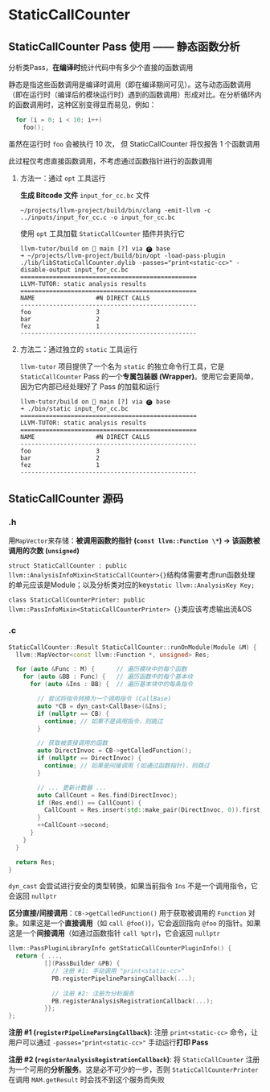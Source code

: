 # StaticCallCounter

## StaticCallCounter Pass 使用 —— 静态函数分析

分析类Pass，**在编译时**统计代码中有多少个直接的函数调用

静态是指这些函数调用是编译时调用（即在编译期间可见）。这与动态函数调用（即在运行时（编译后的模块运行时）遇到的函数调用）形成对比。在分析循环内的函数调用时，这种区别变得显而易见，例如：

```c++
  for (i = 0; i < 10; i++)
    foo();
```

虽然在运行时 `foo` 会被执行 10 次， 但 StaticCallCounter 将仅报告 1 个函数调用

此过程仅考虑直接函数调用，不考虑通过函数指针进行的函数调用



1. 方法一：通过 `opt` 工具运行

   **生成 Bitcode 文件** `input_for_cc.bc` 文件

   ```shell
   ~/projects/llvm-project/build/bin/clang -emit-llvm -c ../inputs/input_for_cc.c -o input_for_cc.bc
   ```

   使用 `opt` 工具加载 `StaticCallCounter` 插件并执行它

   ```shell
   llvm-tutor/build on  main [?] via 🅒 base 
   ➜ ~/projects/llvm-project/build/bin/opt -load-pass-plugin ./lib/libStaticCallCounter.dylib -passes="print<static-cc>" -disable-output input_for_cc.bc
   =================================================
   LLVM-TUTOR: static analysis results
   =================================================
   NAME                 #N DIRECT CALLS
   -------------------------------------------------
   foo                  3         
   bar                  2         
   fez                  1         
   -------------------------------------------------
   ```

2. 方法二：通过独立的 `static` 工具运行

   `llvm-tutor` 项目提供了一个名为 `static` 的独立命令行工具，它是 `StaticCallCounter` Pass 的一个**专属包装器 (Wrapper)**。使用它会更简单，因为它内部已经处理好了 Pass 的加载和运行

   ```shell
   llvm-tutor/build on  main [?] via 🅒 base 
   ➜ ./bin/static input_for_cc.bc
   =================================================
   LLVM-TUTOR: static analysis results
   =================================================
   NAME                 #N DIRECT CALLS
   -------------------------------------------------
   foo                  3         
   bar                  2         
   fez                  1         
   -------------------------------------------------
   ```



## StaticCallCounter 源码

### .h

用`MapVector`来存储：**被调用函数的指针 (`const llvm::Function \*`) -> 该函数被调用的次数 (`unsigned`)**

`struct StaticCallCounter : public llvm::AnalysisInfoMixin<StaticCallCounter>{}`结构体需要考虑run函数处理的单元应该是Module；以及分析类对应的key`static llvm::AnalysisKey Key;`

`class StaticCallCounterPrinter: public llvm::PassInfoMixin<StaticCallCounterPrinter> {}`类应该考虑输出流&OS

### .c

```c++
StaticCallCounter::Result StaticCallCounter::runOnModule(Module &M) {
  llvm::MapVector<const llvm::Function *, unsigned> Res;

  for (auto &Func : M) {      // 遍历模块中的每个函数
    for (auto &BB : Func) {   // 遍历函数中的每个基本块
      for (auto &Ins : BB) {  // 遍历基本块中的每条指令

        // 尝试将指令转换为一个调用指令 (CallBase)
        auto *CB = dyn_cast<CallBase>(&Ins);
        if (nullptr == CB) {
          continue; // 如果不是调用指令，则跳过
        }

        // 获取被直接调用的函数
        auto DirectInvoc = CB->getCalledFunction();
        if (nullptr == DirectInvoc) {
          continue; // 如果是间接调用 (如通过函数指针)，则跳过
        }

        // ... 更新计数器 ...
        auto CallCount = Res.find(DirectInvoc);
        if (Res.end() == CallCount) {
          CallCount = Res.insert(std::make_pair(DirectInvoc, 0)).first;
        }
        ++CallCount->second;
      }
    }
  }

  return Res;
}
```

`dyn_cast` 会尝试进行安全的类型转换，如果当前指令 `Ins` 不是一个调用指令，它会返回 `nullptr`

**区分直接/间接调用**：`CB->getCalledFunction()` 用于获取被调用的 `Function` 对象。如果这是一个**直接调用**（如 `call @foo()`)，它会返回指向 `@foo` 的指针。如果这是一个**间接调用**（如通过函数指针 `call %ptr`)，它会返回 `nullptr`

```c++
llvm::PassPluginLibraryInfo getStaticCallCounterPluginInfo() {
  return { ...,
          [](PassBuilder &PB) {
            // 注册 #1: 手动调用 "print<static-cc>"
            PB.registerPipelineParsingCallback(...);
            
            // 注册 #2: 注册为分析服务
            PB.registerAnalysisRegistrationCallback(...);
          }};
};
```

**注册 #1 (`registerPipelineParsingCallback`)**: 注册 `print<static-cc>` 命令，让用户可以通过 `-passes="print<static-cc>"` 手动运行**打印 Pass**

**注册 #2 (`registerAnalysisRegistrationCallback`)**: 将 `StaticCallCounter` 注册为一个可用的**分析服务**。这是必不可少的一步，否则 `StaticCallCounterPrinter` 在调用 `MAM.getResult` 时会找不到这个服务而失败